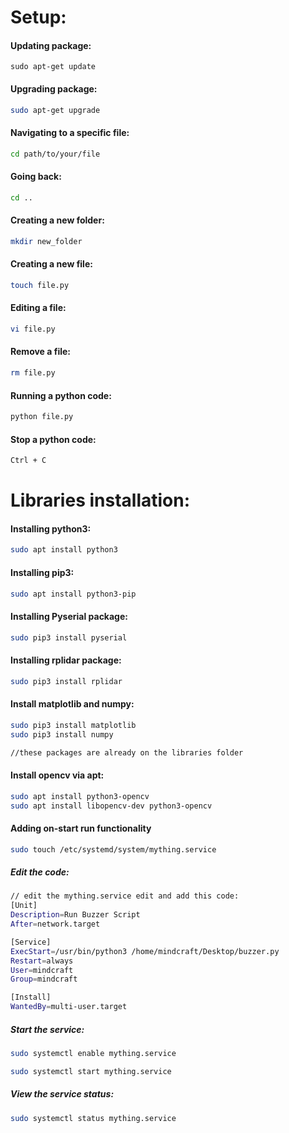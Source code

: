 # Setup:
#### Updating package:
```ubuntu
sudo apt-get update
```

#### Upgrading package:
```bash
sudo apt-get upgrade
```

#### Navigating to a specific file:
```bash
cd path/to/your/file
```
#### Going back:
```bash
cd ..
```

#### Creating a new folder:
```bash
mkdir new_folder
```

#### Creating a new file:
```bash
touch file.py
```

#### Editing a file:
```bash
vi file.py
```
#### Remove a file:
```bash
rm file.py
```
#### Running a python code:
```bash
python file.py
```
#### Stop a python code:
```bash
Ctrl + C
```

# Libraries installation:
#### Installing python3:
```bash
sudo apt install python3
```
#### Installing pip3:
```bash
sudo apt install python3-pip
```
#### Installing Pyserial package:
```bash
sudo pip3 install pyserial
```
#### Installing rplidar package:
```bash
sudo pip3 install rplidar
```
#### Install matplotlib and numpy:
```bash
sudo pip3 install matplotlib
sudo pip3 install numpy

//these packages are already on the libraries folder
```
#### Install opencv via apt:
```bash
sudo apt install python3-opencv
sudo apt install libopencv-dev python3-opencv
```

#### Adding on-start run functionality
```bash
sudo touch /etc/systemd/system/mything.service
```
##### Edit the code:
```bash
// edit the mything.service edit and add this code:
[Unit]
Description=Run Buzzer Script
After=network.target

[Service]
ExecStart=/usr/bin/python3 /home/mindcraft/Desktop/buzzer.py
Restart=always
User=mindcraft
Group=mindcraft

[Install]
WantedBy=multi-user.target
```
##### Start the service:
```bash
sudo systemctl enable mything.service
```
```bash
sudo systemctl start mything.service
```
##### View the service status:
```bash
sudo systemctl status mything.service
```

